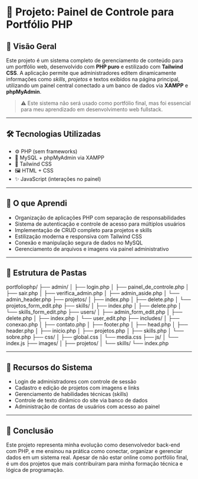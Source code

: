 # 💼 Projeto: Painel de Controle para Portfólio PHP

## 📌 Visão Geral

Este projeto é um sistema completo de gerenciamento de conteúdo para um portfólio web, desenvolvido com **PHP puro** e estilizado com **Tailwind CSS**. A aplicação permite que administradores editem dinamicamente informações como *skills*, *projetos* e textos exibidos na página principal, utilizando um painel central conectado a um banco de dados via **XAMPP** e **phpMyAdmin**.

> ⚠️ Este sistema não será usado como portfólio final, mas foi essencial para meu aprendizado em desenvolvimento web fullstack.

---

## 🛠️ Tecnologias Utilizadas

- ⚙️ PHP (sem frameworks)
- 🐬 MySQL + phpMyAdmin via XAMPP
- 🎨 Tailwind CSS
- 🖼️ HTML + CSS
- ✨ JavaScript (interações no painel)

---

## 🧠 O que Aprendi

- Organização de aplicações PHP com separação de responsabilidades
- Sistema de autenticação e controle de acesso para múltiplos usuários
- Implementação de CRUD completo para projetos e skills
- Estilização moderna e responsiva com Tailwind CSS
- Conexão e manipulação segura de dados no MySQL
- Gerenciamento de arquivos e imagens via painel administrativo

---

## 📁 Estrutura de Pastas

portfoliophp/
├── admin/
│   ├── login.php
│   ├── painel_de_controle.php
│   ├── sair.php
│   ├── verifica_admin.php
│   ├── admin_aside.php
│   └── admin_header.php
├── projetos/
│   ├── index.php
│   ├── delete.php
│   └── projetos_form_edit.php
├── skills/
│   ├── index.php
│   ├── delete.php
│   └── skills_form_edit.php
├── users/
│   ├── admin_form_edit.php
│   ├── delete.php
│   ├── index.php
│   └── user_edit.php
├── includes/
│   ├── conexao.php
│   ├── contato.php
│   ├── footer.php
│   ├── head.php
│   ├── header.php
│   ├── inicio.php
│   ├── projetos.php
│   ├── skills.php
│   └── sobre.php
├── css/
│   ├── global.css
│   └── media.css
├── js/
│   └── index.js
├── images/
│   ├── projetos/
│   └── skills/
└── index.php

---

## 🔐 Recursos do Sistema

- Login de administradores com controle de sessão
- Cadastro e edição de projetos com imagens e links
- Gerenciamento de habilidades técnicas (skills)
- Controle de texto dinâmico do site via banco de dados
- Administração de contas de usuários com acesso ao painel

---

## 📝 Conclusão

Este projeto representa minha evolução como desenvolvedor back-end com PHP, e me ensinou na prática como conectar, organizar e gerenciar dados em um sistema real. Apesar de não estar online como portfólio final, é um dos projetos que mais contribuíram para minha formação técnica e lógica de programação.

